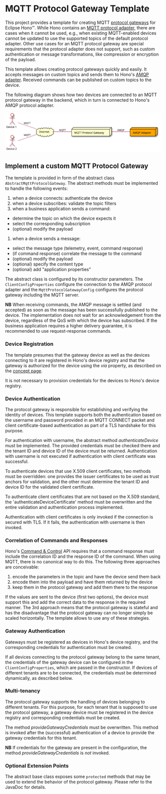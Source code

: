 # MQTT Protocol Gateway Template


This project provides a template for creating MQTT 
[protocol gateways](https://www.eclipse.org/hono/docs/concepts/connecting-devices/#connecting-via-a-protocol-gateway) for Eclipse Hono&trade;. 
While Hono contains an [MQTT protocol adapter](https://www.eclipse.org/hono/docs/user-guide/mqtt-adapter/), there are cases when
it cannot be used, e.g., when existing MQTT-enabled devices cannot be updated to use the supported topics of the default protocol adapter. 
Other use cases for an MQTT protocol gateway are special requirements that the protocol adapter does not support, 
such as custom authentication or message transformations, like compression or encryption of the payload. 

This template allows creating protocol gateways quickly and easily. It accepts messages on custom topics and sends 
them to Hono's [AMQP adapter](https://www.eclipse.org/hono/docs/user-guide/amqp-adapter/).
Received commands can be published on custom topics to the device.

The following diagram shows how two devices are connected to an MQTT protocol gateway in the backend, 
which in turn is connected to Hono's AMQP protocol adapter.

![Diagram shows devices connected to protocol gateway via MQTT, which connects to the AMQP adapter](device-via-mqtt-protocol-gw.svg)


## Implement a custom MQTT Protocol Gateway

The template is provided in form of the abstract class `AbstractMqttProtocolGateway`.
The abstract methods must be implemented to handle the following events:

1. when a device connects: authenticate the device
1. when a device subscribes: validate the topic filters
1. when a business application sends a command:
  * determine the topic on which the device expects it
  * select the corresponding subscription
  * (optional) modify the payload
1. when a device sends a message:
  * select the message type (telemetry, event, command response)
  * (if command response) correlate the message to the command
  * (optional) modify the payload
  * (optional) specify the content type
  * (optional) add "application properties"

The abstract class is configured by its constructor parameters.
The `ClientConfigProperties` configure the connection to the AMQP protocol adapter and the `MqttProtocolGatewayConfig`
configures the protocol gateway including the MQTT server.

**NB**  When receiving commands, the AMQP message is settled (and accepted) as soon as the message has been successfully
published to the device. The implementation does not wait for an acknowledgement from the device, regardless of the 
QoS with which the device has subscribed. 
If the business application requires a higher delivery guarantee, it is recommended to use request-response commands.

### Device Registration

The template presumes that the gateway device as well as the devices connecting to it are registered in Hono's
device registry and that the gateway is authorized for the device using the _via_ property, as described on the
[concept page](https://www.eclipse.org/hono/docs/concepts/connecting-devices/#connecting-via-a-device-gateway).

It is not necessary to provision credentials for the devices to Hono's device registry.


### Device Authentication

The protocol gateway is responsible for establishing and verifying the identity of devices.
This template supports both the authentication based on the username and password provided in
an MQTT CONNECT packet and client certificate-based authentication as part of a TLS handshake for this purpose.

For authentication with username, the abstract method _authenticateDevice_ must be implemented.
The provided credentials must be checked there and the tenant ID and device ID of the device must be returned.
Authentication with username is not executed if authentication with client certificate was successful.

To authenticate devices that use X.509 client certificates, two methods must be overridden: one provides the
issuer certificates to be used as trust anchors for validation, and the other must determine the tenant ID and
device ID for the validated client certificate.

To authenticate client certificates that are not based on the X.509 standard, the 'authenticateDeviceCertificate'
method must be overwritten and the entire validation and authentication process implemented.

Authentication with client certificates is only invoked if the connection is secured with TLS.
If it fails, the authentication with username is then invoked.


### Correlation of Commands and Responses

Hono's [Command & Control](https://www.eclipse.org/hono/docs/api/command-and-control) API requires that a
command response must include the correlation ID and the response ID of  the command. 
When using MQTT, there is no canonical way to do this. The following three approaches are conceivable:

1. encode the parameters in the topic and have the device send them back
2. encode them into the payload and have them returned by the device
3. keep them in the protocol gateway and add them there to the response

If the values are sent to the device (first two options), the device must support this and add the
correct data to the response in the required manner.
The 3rd approach means that the protocol gateway is stateful and has the disadvantage that the protocol gateway
can no longer simply be scaled horizontally. The template allows to use any of these strategies.


### Gateway Authentication

Gateways must be registered as devices in Hono's device registry, and the corresponding credentials for authentication must be created.

If all devices connecting to the protocol gateway belong to the same tenant, the credentials of the gateway device
can be configured in the `ClientConfigProperties`, which are passed in the constructor.
If devices of different tenants are to be connected, the credentials must be determined dynamically, as described below.


### Multi-tenancy

The protocol gateway supports the handling of devices belonging to different tenants.
For this purpose, for each tenant that is supposed to use the protocol gateway, a gateway device must be registered 
in the device registry and corresponding credentials must be created.

The method _provideGatewayCredentials_ must be overwritten. This method is invoked after the (successful) authentication
of a device to provide the gateway credentials for this tenant.

**NB** If credentials for the gateway are present in the configuration, the method _provideGatewayCredentials_ is _not_ invoked.


### Optional Extension Points

The abstract base class exposes some `protected` methods that may be used to extend the behavior of the protocol gateway.
Please refer to the JavaDoc for details.
